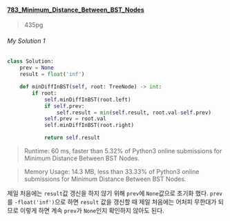 #### [783_Minimum_Distance_Between_BST_Nodes](https://leetcode.com/problems/minimum-distance-between-bst-nodes/)
> 435pg


###### My Solution 1
```python
class Solution:
    prev = None
    result = float('inf')

    def minDiffInBST(self, root: TreeNode) -> int:
        if root:
            self.minDiffInBST(root.left)
            if self.prev:
                self.result = min(self.result, root.val-self.prev)
            self.prev = root.val
            self.minDiffInBST(root.right)

            return self.result
```

> Runtime: 60 ms, faster than 5.32% of Python3 online submissions for Minimum Distance Between BST Nodes.

> Memory Usage: 14.3 MB, less than 33.33% of Python3 online submissions for Minimum Distance Between BST Nodes.

제일 처음에는 `result`값 갱신을 하지 않기 위해 `prev`에 `None`값으로 초기화 했다. `prev`를 `-float('inf')`으로 하면 `result` 값을 갱신할 때 제일 처음에는 어처피 무한대가 되므로 이렇게 하면 계속 `prev`가 `None`인지 확인하지 않아도 된다.